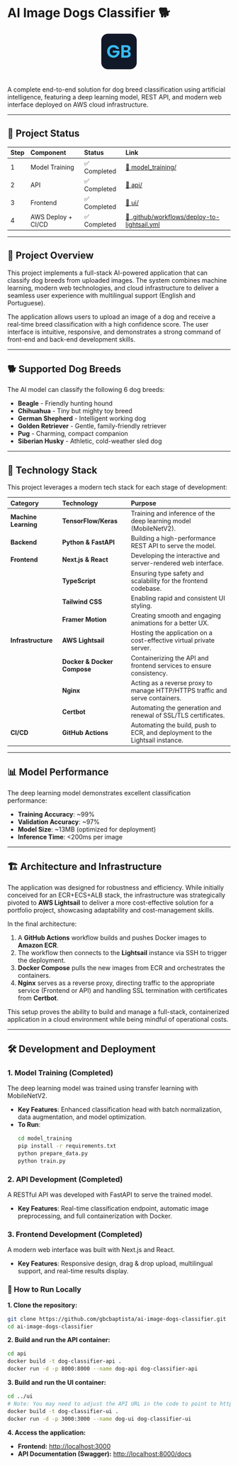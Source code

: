 # AI Image Dogs Classifier 🐕

<div align="center">
  
<img src="https://raw.githubusercontent.com/gbcbaptista/gbcbaptista/main/icon.svg" alt="Gabriel Baptista Logo" width="80" height="80" style="margin-bottom: 20px;">

</div>

A complete end-to-end solution for dog breed classification using artificial intelligence, featuring a deep learning model, REST API, and modern web interface deployed on AWS cloud infrastructure.

-----

## 🚧 Project Status

| Step | Component | Status | Link |
| :--- | :--- | :--- | :--- |
| 1 | Model Training | ✅ Completed | [📁 model\_training/](https://www.google.com/search?q=./model_training/) |
| 2 | API | ✅ Completed | [📁 api/](https://www.google.com/search?q=./api/) |
| 3 | Frontend | ✅ Completed | [📁 ui/](https://www.google.com/search?q=./ui/) |
| 4 | AWS Deploy + CI/CD | ✅ Completed | [📄 .github/workflows/deploy-to-lightsail.yml](https://www.google.com/search?q=./.github/workflows/deploy-to-lightsail.yml) |

-----

## 🎯 Project Overview

This project implements a full-stack AI-powered application that can classify dog breeds from uploaded images. The system combines machine learning, modern web technologies, and cloud infrastructure to deliver a seamless user experience with multilingual support (English and Portuguese).

The application allows users to upload an image of a dog and receive a real-time breed classification with a high confidence score. The user interface is intuitive, responsive, and demonstrates a strong command of front-end and back-end development skills.

-----

## 🐕 Supported Dog Breeds

The AI model can classify the following 6 dog breeds:

  * **Beagle** - Friendly hunting hound
  * **Chihuahua** - Tiny but mighty toy breed
  * **German Shepherd** - Intelligent working dog
  * **Golden Retriever** - Gentle, family-friendly retriever
  * **Pug** - Charming, compact companion
  * **Siberian Husky** - Athletic, cold-weather sled dog

-----

## 🚀 Technology Stack

This project leverages a modern tech stack for each stage of development:

| Category | Technology | Purpose |
| :--- | :--- | :--- |
| **Machine Learning**| **TensorFlow/Keras** | Training and inference of the deep learning model (MobileNetV2). |
| **Backend** | **Python & FastAPI** | Building a high-performance REST API to serve the model. |
| **Frontend** | **Next.js & React** | Developing the interactive and server-rendered web interface. |
| | **TypeScript** | Ensuring type safety and scalability for the frontend codebase. |
| | **Tailwind CSS** | Enabling rapid and consistent UI styling. |
| | **Framer Motion** | Creating smooth and engaging animations for a better UX. |
| **Infrastructure**| **AWS Lightsail** | Hosting the application on a cost-effective virtual private server. |
| | **Docker & Docker Compose**| Containerizing the API and frontend services to ensure consistency. |
| | **Nginx** | Acting as a reverse proxy to manage HTTP/HTTPS traffic and serve containers. |
| | **Certbot** | Automating the generation and renewal of SSL/TLS certificates. |
| **CI/CD** | **GitHub Actions** | Automating the build, push to ECR, and deployment to the Lightsail instance. |

-----

## 📊 Model Performance

The deep learning model demonstrates excellent classification performance:

  * **Training Accuracy**: \~99%
  * **Validation Accuracy**: \~97%
  * **Model Size**: \~13MB (optimized for deployment)
  * **Inference Time**: \<200ms per image

-----

## 🏗️ Architecture and Infrastructure

The application was designed for robustness and efficiency. While initially conceived for an ECR+ECS+ALB stack, the infrastructure was strategically pivoted to **AWS Lightsail** to deliver a more cost-effective solution for a portfolio project, showcasing adaptability and cost-management skills.

In the final architecture:

1.  A **GitHub Actions** workflow builds and pushes Docker images to **Amazon ECR**.
2.  The workflow then connects to the **Lightsail** instance via SSH to trigger the deployment.
3.  **Docker Compose** pulls the new images from ECR and orchestrates the containers.
4.  **Nginx** serves as a reverse proxy, directing traffic to the appropriate service (Frontend or API) and handling SSL termination with certificates from **Certbot**.

This setup proves the ability to build and manage a full-stack, containerized application in a cloud environment while being mindful of operational costs.

-----

## 🛠️ Development and Deployment

### 1\. Model Training (Completed)

The deep learning model was trained using transfer learning with MobileNetV2.

  * **Key Features**: Enhanced classification head with batch normalization, data augmentation, and model optimization.
  * **To Run**:
    ```bash
    cd model_training
    pip install -r requirements.txt
    python prepare_data.py
    python train.py
    ```

### 2\. API Development (Completed)

A RESTful API was developed with FastAPI to serve the trained model.

  * **Key Features**: Real-time classification endpoint, automatic image preprocessing, and full containerization with Docker.

### 3\. Frontend Development (Completed)

A modern web interface was built with Next.js and React.

  * **Key Features**: Responsive design, drag & drop upload, multilingual support, and real-time results display.

### 🚀 How to Run Locally

**1. Clone the repository:**

```bash
git clone https://github.com/gbcbaptista/ai-image-dogs-classifier.git
cd ai-image-dogs-classifier
```

**2. Build and run the API container:**

```bash
cd api
docker build -t dog-classifier-api .
docker run -d -p 8000:8000 --name dog-api dog-classifier-api
```

**3. Build and run the UI container:**

```bash
cd ../ui
# Note: You may need to adjust the API URL in the code to point to http://localhost:8000 for local development
docker build -t dog-classifier-ui .
docker run -d -p 3000:3000 --name dog-ui dog-classifier-ui
```

**4. Access the application:**

  - **Frontend:** [http://localhost:3000](https://www.google.com/search?q=http://localhost:3000)
  - **API Documentation (Swagger):** [http://localhost:8000/docs](https://www.google.com/search?q=http://localhost:8000/docs)

